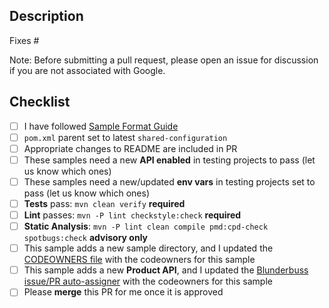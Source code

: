 ## Description

Fixes #<ISSUE-NUMBER>

Note: Before submitting a pull request, please open an issue for discussion if you are not associated with Google.

## Checklist

- [ ] I have followed [Sample Format Guide](https://github.com/GoogleCloudPlatform/java-docs-samples/blob/main/SAMPLE_FORMAT.md)
- [ ] `pom.xml` parent set to latest `shared-configuration`
- [ ] Appropriate changes to README are included in PR
- [ ] These samples need a new **API enabled** in testing projects to pass (let us know which ones)
- [ ] These samples need a new/updated **env vars** in testing projects set to pass (let us know which ones)
- [ ] **Tests** pass:   `mvn clean verify` **required**
- [ ] **Lint**  passes: `mvn -P lint checkstyle:check` **required**
- [ ] **Static Analysis**:  `mvn -P lint clean compile pmd:cpd-check spotbugs:check` **advisory only**
- [ ] This sample adds a new sample directory, and I updated the [CODEOWNERS file](https://github.com/GoogleCloudPlatform/java-docs-samples/blob/main/.github/CODEOWNERS) with the codeowners for this sample
- [ ] This sample adds a new **Product API**, and I updated the [Blunderbuss issue/PR auto-assigner](https://github.com/GoogleCloudPlatform/java-docs-samples/blob/main/.github/blunderbuss.yml) with the codeowners for this sample 
- [ ] Please **merge** this PR for me once it is approved
